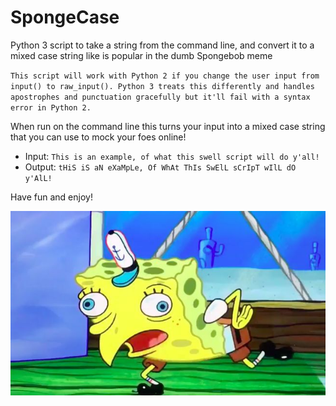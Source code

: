 # SpongeCase
Python 3 script to take a string from the command line, and convert it to a mixed case string like is popular in the dumb Spongebob meme

`This script will work with Python 2 if you change the user input from input() to raw_input(). Python 3 treats this differently and handles apostrophes and punctuation gracefully but it'll fail with a syntax error in Python 2.`

When run on the command line this turns your input into a mixed case string that you can use to mock your foes online!

- Input: `This is an example, of what this swell script will do y'all!`
- Output: `tHiS iS aN eXaMpLe, Of WhAt ThIs SwElL sCrIpT wIlL dO y'AlL!`


Have fun and enjoy!

![mocking Spongebob](https://github.com/dstack4273/SpongeCase/blob/master/mocking-spongebob.jpg)
